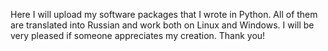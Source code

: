 Here I will upload my software packages that I wrote in Python.
All of them are translated into Russian and work both on Linux and Windows.
I will be very pleased if someone appreciates my creation. Thank you!

